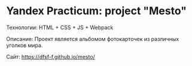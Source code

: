 # Yandex Practicum: project "Mesto"

Технологии: HTML + CSS + JS + Webpack

Описание: Проект является альбомом фотокарточек из различных уголков мира.

Сайт: https://dfsf-f.github.io/mesto/
